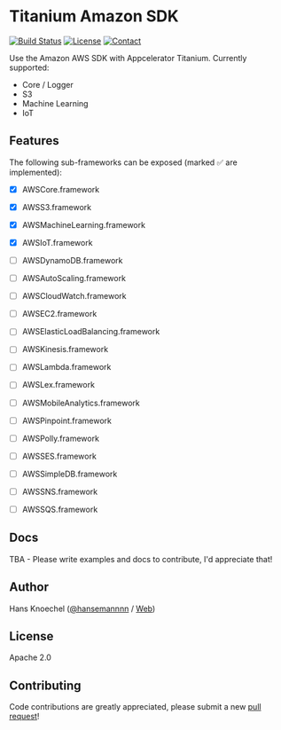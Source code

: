 # Titanium Amazon SDK
[![Build Status](https://travis-ci.org/hansemannn/titanium-amazon-aws.svg?branch=master)](https://travis-ci.org/hansemannn/titanium-amazon-aws) [![License](http://hans-knoechel.de/shields/shield-license.svg?v=2)](./LICENSE) [![Contact](http://hans-knoechel.de/shields/shield-twitter.svg?v=2)](http://twitter.com/hansemannnn)

Use the Amazon AWS SDK with Appcelerator Titanium. Currently supported:
- Core / Logger
- S3
- Machine Learning
- IoT

## Features
The following sub-frameworks can be exposed (marked ✅ are implemented):
- [x] AWSCore.framework
- [x] AWSS3.framework
- [x] AWSMachineLearning.framework
- [x] AWSIoT.framework

- [ ] AWSDynamoDB.framework
- [ ] AWSAutoScaling.framework
- [ ] AWSCloudWatch.framework
- [ ] AWSEC2.framework
- [ ] AWSElasticLoadBalancing.framework
- [ ] AWSKinesis.framework
- [ ] AWSLambda.framework
- [ ] AWSLex.framework
- [ ] AWSMobileAnalytics.framework
- [ ] AWSPinpoint.framework
- [ ] AWSPolly.framework
- [ ] AWSSES.framework
- [ ] AWSSimpleDB.framework
- [ ] AWSSNS.framework
- [ ] AWSSQS.framework

## Docs
TBA - Please write examples and docs to contribute, I'd appreciate that!

## Author
Hans Knoechel ([@hansemannnn](https://twitter.com/hansemannnn) / [Web](http://hans-knoechel.de))

## License
Apache 2.0

## Contributing
Code contributions are greatly appreciated, please submit a new [pull request](https://github.com/hansemannn/titanium-amazon-aws/pull/new/master)!
